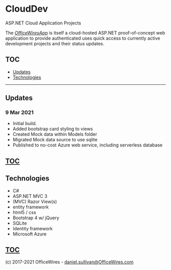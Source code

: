 # CloudDev

ASP.NET Cloud Application Projects

The [_OfficeWiresApp_](https://officewires.azurewebsites.net/) is itself a cloud-hosted ASP.NET proof-of-concept 
web application to provide authenticated uses quick access to currently active development projects and their 
status updates. 

## TOC
* [Updates](#Updates)
* [Technologies](#Technologies)

-------------------

## Updates
### 9 Mar 2021
   - Initial build.
   - Added bootstrap card styling to views
   - Created Mock data within Models folder
   - Migrated Mock data source to use sqlite
   - Published to no-cost Azure web service, including serverless database

   [TOC](#TOC)
-------------------

## Technologies

   * C#
   * ASP.NET MVC 3
   * (MVC) Razor View(s)
   * entity framework
   * html5 / css
   * Bootstrap 4  w/ jQuery
   * SQLite
   * Identity framework
   * Microsoft Azure

   [TOC](#TOC)
-------------------

(c) 2017-2021 OfficeWires  -  daniel.sullivan@OfficeWires.com
